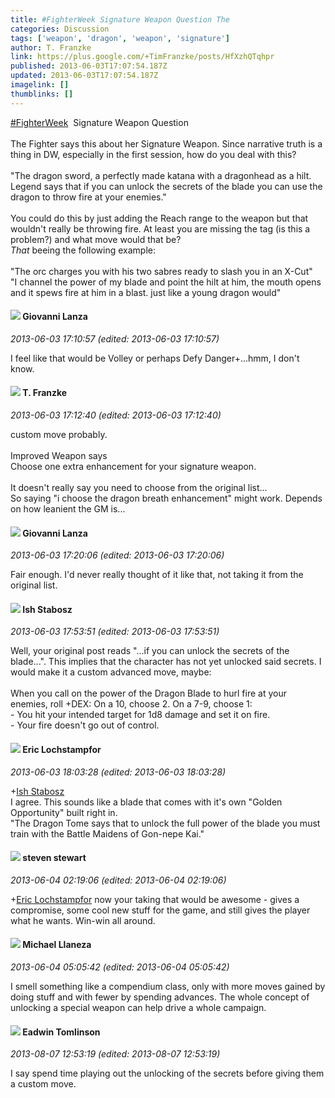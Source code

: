 ```yaml
---
title: #FighterWeek Signature Weapon Question The
categories: Discussion
tags: ['weapon', 'dragon', 'weapon', 'signature']
author: T. Franzke
link: https://plus.google.com/+TimFranzke/posts/HfXzhQTqhpr
published: 2013-06-03T17:07:54.187Z
updated: 2013-06-03T17:07:54.187Z
imagelink: []
thumblinks: []
---
```


 <a rel="nofollow" class="ot-hashtag" href="https://plus.google.com/s/%23FighterWeek/posts">#FighterWeek</a>  Signature Weapon Question <br /><br />The Fighter says this about her Signature Weapon. Since narrative truth is a thing in DW, especially in the first session, how do you deal with this?<br /> <br />&quot;The dragon sword, a perfectly made katana with a dragonhead as a hilt. Legend says that if you can unlock the secrets of the blade you can use the dragon to throw fire at your enemies.&quot; <br /><br />You could do this by just adding the Reach range to the weapon but that wouldn&#39;t really be throwing fire. At least you are missing the tag (is this a problem?) and what move would that be? <br /><i>That</i> beeing the following example: <br /><br />&quot;The orc charges you with his two sabres ready to slash you in an X-Cut&quot; <br />&quot;I channel the power of my blade and point the hilt at him, the mouth opens and it spews fire at him in a blast. just like a young dragon would&quot;
<div id='comment z13vtx3ojmr2wzo3323hutsxszipin4th'>
  <h4><img src='{{site.baseurl}}//images/avatars/102768177673605279668_photo.jpg'> Giovanni Lanza</h4>
      <p><cite>2013-06-03 17:10:57 (edited: 2013-06-03 17:10:57)</cite></p>
        <p>I feel like that would be Volley or perhaps Defy Danger+...hmm, I don&#39;t know.</p>
</div>
        

<div id='comment z13vtx3ojmr2wzo3323hutsxszipin4th'>
  <h4><img src='{{site.baseurl}}//images/avatars/110330901807759406775_photo.jpg'> T. Franzke</h4>
      <p><cite>2013-06-03 17:12:40 (edited: 2013-06-03 17:12:40)</cite></p>
        <p>custom move probably. <br /><br />Improved Weapon says<br />Choose one extra enhancement for your signature weapon.<br /><br />It doesn&#39;t really say you need to choose from the original list... <br />So saying &quot;i choose the dragon breath enhancement&quot; might work. Depends on how leanient the GM is... </p>
</div>
        

<div id='comment z13vtx3ojmr2wzo3323hutsxszipin4th'>
  <h4><img src='{{site.baseurl}}//images/avatars/102768177673605279668_photo.jpg'> Giovanni Lanza</h4>
      <p><cite>2013-06-03 17:20:06 (edited: 2013-06-03 17:20:06)</cite></p>
        <p>Fair enough. I&#39;d never really thought of it like that, not taking it from the original list.</p>
</div>
        

<div id='comment z13vtx3ojmr2wzo3323hutsxszipin4th'>
  <h4><img src='{{site.baseurl}}//images/avatars/117103411613729035911_photo.jpg'> Ish Stabosz</h4>
      <p><cite>2013-06-03 17:53:51 (edited: 2013-06-03 17:53:51)</cite></p>
        <p>Well, your original post reads &quot;...if you can unlock the secrets of the blade...&quot;. This implies that the character has not yet unlocked said secrets. I would make it a custom advanced move, maybe:<br /><br />When you call on the power of the Dragon Blade to hurl fire at your enemies, roll +DEX: On a 10, choose 2. On a 7-9, choose 1:<br />- You hit your intended target for 1d8 damage and set it on fire.<br />- Your fire doesn&#39;t go out of control.</p>
</div>
        

<div id='comment z13vtx3ojmr2wzo3323hutsxszipin4th'>
  <h4><img src='{{site.baseurl}}//images/avatars/104811112088336879051_photo.jpg'> Eric Lochstampfor</h4>
      <p><cite>2013-06-03 18:03:28 (edited: 2013-06-03 18:03:28)</cite></p>
        <p><span class="proflinkWrapper"><span class="proflinkPrefix">+</span><a class="proflink" href="https://plus.google.com/117103411613729035911" oid="117103411613729035911">Ish Stabosz</a></span><br />I agree. This sounds like a blade that comes with it&#39;s own &quot;Golden Opportunity&quot; built right in.<br />&quot;The Dragon Tome says that to unlock the full power of the blade you must train with the Battle Maidens of Gon-nepe Kai.&quot;</p>
</div>
        

<div id='comment z13vtx3ojmr2wzo3323hutsxszipin4th'>
  <h4><img src='{{site.baseurl}}//images/avatars/101845816313183575681_photo.jpg'> steven stewart</h4>
      <p><cite>2013-06-04 02:19:06 (edited: 2013-06-04 02:19:06)</cite></p>
        <p><span class="proflinkWrapper"><span class="proflinkPrefix">+</span><a class="proflink" href="https://plus.google.com/104811112088336879051" oid="104811112088336879051">Eric Lochstampfor</a></span> now your taking that would be awesome - gives a compromise, some cool new stuff for the game, and still gives the player what he wants. Win-win all around.</p>
</div>
        

<div id='comment z13vtx3ojmr2wzo3323hutsxszipin4th'>
  <h4><img src='{{site.baseurl}}//images/avatars/118285647887876243328_photo.jpg'> Michael Llaneza</h4>
      <p><cite>2013-06-04 05:05:42 (edited: 2013-06-04 05:05:42)</cite></p>
        <p>I smell something like a compendium class, only with more moves gained by doing stuff and with fewer by spending advances. The whole concept of unlocking a special weapon can help drive a whole campaign.</p>
</div>
        

<div id='comment z13vtx3ojmr2wzo3323hutsxszipin4th'>
  <h4><img src='{{site.baseurl}}//images/avatars/103559608510910087199_photo.jpg'> Eadwin Tomlinson</h4>
      <p><cite>2013-08-07 12:53:19 (edited: 2013-08-07 12:53:19)</cite></p>
        <p>I say spend time playing out the unlocking of the secrets before giving them a custom move.</p>
</div>
        